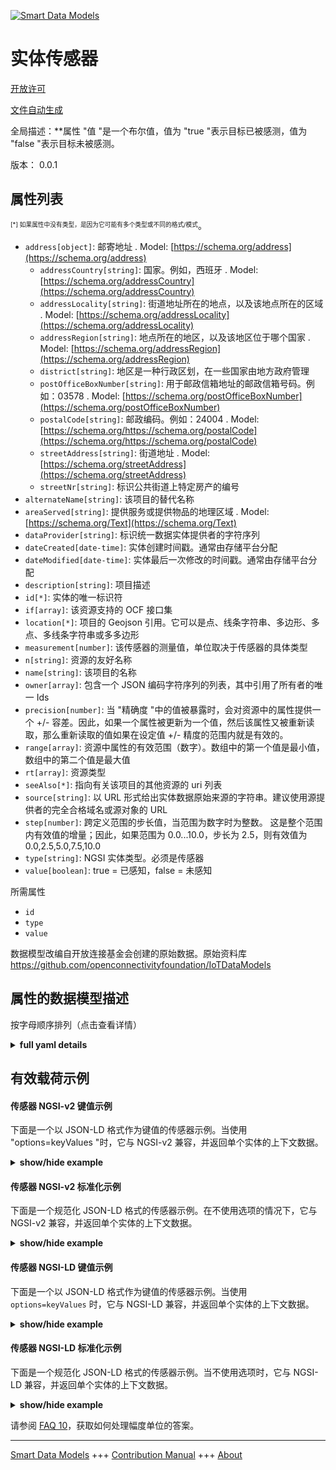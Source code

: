 <!-- 10-Header -->    
[![Smart Data Models](https://smartdatamodels.org/wp-content/uploads/2022/01/SmartDataModels_logo.png "Logo")](https://smartdatamodels.org)    
实体传感器    
=====<!-- /10-Header -->    
<!-- 15-License -->    
[开放许可](https://github.com/smart-data-models//dataModel.OCF/blob/master/Sensor/LICENSE.md)    
[文件自动生成](https://docs.google.com/presentation/d/e/2PACX-1vTs-Ng5dIAwkg91oTTUdt8ua7woBXhPnwavZ0FxgR8BsAI_Ek3C5q97Nd94HS8KhP-r_quD4H0fgyt3/pub?start=false&loop=false&delayms=3000#slide=id.gb715ace035_0_60)    
<!-- /15-License -->    
<!-- 20-Description -->    
全局描述：**属性 "值 "是一个布尔值，值为 "true "表示目标已被感测，值为 "false "表示目标未被感测。    
版本： 0.0.1    
<!-- /20-Description -->    
<!-- 30-PropertiesList -->    
## 属性列表    
<sup><sub>[*] 如果属性中没有类型，是因为它可能有多个类型或不同的格式/模式</sub></sup>。    
- `address[object]`: 邮寄地址  . Model: [https://schema.org/address](https://schema.org/address)	- `addressCountry[string]`: 国家。例如，西班牙  . Model: [https://schema.org/addressCountry](https://schema.org/addressCountry)    
	- `addressLocality[string]`: 街道地址所在的地点，以及该地点所在的区域  . Model: [https://schema.org/addressLocality](https://schema.org/addressLocality)    
	- `addressRegion[string]`: 地点所在的地区，以及该地区位于哪个国家  . Model: [https://schema.org/addressRegion](https://schema.org/addressRegion)    
	- `district[string]`: 地区是一种行政区划，在一些国家由地方政府管理      
	- `postOfficeBoxNumber[string]`: 用于邮政信箱地址的邮政信箱号码。例如：03578  . Model: [https://schema.org/postOfficeBoxNumber](https://schema.org/postOfficeBoxNumber)    
	- `postalCode[string]`: 邮政编码。例如：24004  . Model: [https://schema.org/https://schema.org/postalCode](https://schema.org/https://schema.org/postalCode)    
	- `streetAddress[string]`: 街道地址  . Model: [https://schema.org/streetAddress](https://schema.org/streetAddress)    
	- `streetNr[string]`: 标识公共街道上特定房产的编号      
- `alternateName[string]`: 该项目的替代名称  - `areaServed[string]`: 提供服务或提供物品的地理区域  . Model: [https://schema.org/Text](https://schema.org/Text)- `dataProvider[string]`: 标识统一数据实体提供者的字符序列  - `dateCreated[date-time]`: 实体创建时间戳。通常由存储平台分配  - `dateModified[date-time]`: 实体最后一次修改的时间戳。通常由存储平台分配  - `description[string]`: 项目描述  - `id[*]`: 实体的唯一标识符  - `if[array]`: 该资源支持的 OCF 接口集  - `location[*]`: 项目的 Geojson 引用。它可以是点、线条字符串、多边形、多点、多线条字符串或多多边形  - `measurement[number]`: 该传感器的测量值，单位取决于传感器的具体类型  - `n[string]`: 资源的友好名称  - `name[string]`: 该项目的名称  - `owner[array]`: 包含一个 JSON 编码字符序列的列表，其中引用了所有者的唯一 Ids  - `precision[number]`: 当 "精确度 "中的值被暴露时，会对资源中的属性提供一个 +/- 容差。因此，如果一个属性被更新为一个值，然后该属性又被重新读取，那么重新读取的值如果在设定值 +/- 精度的范围内就是有效的。  - `range[array]`: 资源中属性的有效范围（数字）。数组中的第一个值是最小值，数组中的第二个值是最大值  - `rt[array]`: 资源类型  - `seeAlso[*]`: 指向有关该项目的其他资源的 uri 列表  - `source[string]`: 以 URL 形式给出实体数据原始来源的字符串。建议使用源提供者的完全合格域名或源对象的 URL  - `step[number]`: 跨定义范围的步长值，当范围为数字时为整数。  这是整个范围内有效值的增量；因此，如果范围为 0.0...10.0，步长为 2.5，则有效值为 0.0,2.5,5.0,7.5,10.0  - `type[string]`: NGSI 实体类型。必须是传感器  - `value[boolean]`: true = 已感知，false = 未感知  <!-- /30-PropertiesList -->    
<!-- 35-RequiredProperties -->    
所需属性    
- `id`  - `type`  - `value`  <!-- /35-RequiredProperties -->    
<!-- 40-RequiredProperties -->    
数据模型改编自开放连接基金会创建的原始数据。原始资料库 https://github.com/openconnectivityfoundation/IoTDataModels    
<!-- /40-RequiredProperties -->    
<!-- 50-DataModelHeader -->    
## 属性的数据模型描述    
按字母顺序排列（点击查看详情）    
<!-- /50-DataModelHeader -->    
<!-- 60-ModelYaml -->    
<details><summary><strong>full yaml details</strong></summary>      
```yaml    
Sensor:      
  description: This Resource describes whether some value or property or entity has been sensed or not.The Property 'value' is a boolean.A value of 'true' means that the target has been sensed.A value of 'false' means that the target has not been sensed.      
  properties:      
    address:      
      description: The mailing address      
      properties:      
        addressCountry:      
          description: 'The country. For example, Spain'      
          type: string      
          x-ngsi:      
            model: https://schema.org/addressCountry      
            type: Property      
        addressLocality:      
          description: 'The locality in which the street address is, and which is in the region'      
          type: string      
          x-ngsi:      
            model: https://schema.org/addressLocality      
            type: Property      
        addressRegion:      
          description: 'The region in which the locality is, and which is in the country'      
          type: string      
          x-ngsi:      
            model: https://schema.org/addressRegion      
            type: Property      
        district:      
          description: 'A district is a type of administrative division that, in some countries, is managed by the local government'      
          type: string      
          x-ngsi:      
            type: Property      
        postOfficeBoxNumber:      
          description: 'The post office box number for PO box addresses. For example, 03578'      
          type: string      
          x-ngsi:      
            model: https://schema.org/postOfficeBoxNumber      
            type: Property      
        postalCode:      
          description: 'The postal code. For example, 24004'      
          type: string      
          x-ngsi:      
            model: https://schema.org/https://schema.org/postalCode      
            type: Property      
        streetAddress:      
          description: The street address      
          type: string      
          x-ngsi:      
            model: https://schema.org/streetAddress      
            type: Property      
        streetNr:      
          description: Number identifying a specific property on a public street      
          type: string      
          x-ngsi:      
            type: Property      
      type: object      
      x-ngsi:      
        model: https://schema.org/address      
        type: Property      
    alternateName:      
      description: An alternative name for this item      
      type: string      
      x-ngsi:      
        type: Property      
    areaServed:      
      description: The geographic area where a service or offered item is provided      
      type: string      
      x-ngsi:      
        model: https://schema.org/Text      
        type: Property      
    dataProvider:      
      description: A sequence of characters identifying the provider of the harmonised data entity      
      type: string      
      x-ngsi:      
        type: Property      
    dateCreated:      
      description: Entity creation timestamp. This will usually be allocated by the storage platform      
      format: date-time      
      type: string      
      x-ngsi:      
        type: Property      
    dateModified:      
      description: Timestamp of the last modification of the entity. This will usually be allocated by the storage platform      
      format: date-time      
      type: string      
      x-ngsi:      
        type: Property      
    description:      
      description: A description of this item      
      type: string      
      x-ngsi:      
        type: Property      
    id:      
      anyOf:      
        - description: Identifier format of any NGSI entity      
          maxLength: 256      
          minLength: 1      
          pattern: ^[\w\-\.\{\}\$\+\*\[\]`|~^@!,:\\]+$      
          type: string      
          x-ngsi:      
            type: Property      
        - description: Identifier format of any NGSI entity      
          format: uri      
          type: string      
          x-ngsi:      
            type: Property      
      description: Unique identifier of the entity      
      x-ngsi:      
        type: Property      
    if:      
      description: The OCF Interface set supported by this Resource      
      items:      
        enum:      
          - oic.if.baseline      
          - oic.if.s      
        maxLength: 64      
        type: string      
      minItems: 1      
      readOnly: true      
      type: array      
      uniqueItems: true      
      x-ngsi:      
        type: Property      
    location:      
      description: 'Geojson reference to the item. It can be Point, LineString, Polygon, MultiPoint, MultiLineString or MultiPolygon'      
      oneOf:      
        - description: Geojson reference to the item. Point      
          properties:      
            bbox:      
              items:      
                type: number      
              minItems: 4      
              type: array      
            coordinates:      
              items:      
                type: number      
              minItems: 2      
              type: array      
            type:      
              enum:      
                - Point      
              type: string      
          required:      
            - type      
            - coordinates      
          title: GeoJSON Point      
          type: object      
          x-ngsi:      
            type: GeoProperty      
        - description: Geojson reference to the item. LineString      
          properties:      
            bbox:      
              items:      
                type: number      
              minItems: 4      
              type: array      
            coordinates:      
              items:      
                items:      
                  type: number      
                minItems: 2      
                type: array      
              minItems: 2      
              type: array      
            type:      
              enum:      
                - LineString      
              type: string      
          required:      
            - type      
            - coordinates      
          title: GeoJSON LineString      
          type: object      
          x-ngsi:      
            type: GeoProperty      
        - description: Geojson reference to the item. Polygon      
          properties:      
            bbox:      
              items:      
                type: number      
              minItems: 4      
              type: array      
            coordinates:      
              items:      
                items:      
                  items:      
                    type: number      
                  minItems: 2      
                  type: array      
                minItems: 4      
                type: array      
              type: array      
            type:      
              enum:      
                - Polygon      
              type: string      
          required:      
            - type      
            - coordinates      
          title: GeoJSON Polygon      
          type: object      
          x-ngsi:      
            type: GeoProperty      
        - description: Geojson reference to the item. MultiPoint      
          properties:      
            bbox:      
              items:      
                type: number      
              minItems: 4      
              type: array      
            coordinates:      
              items:      
                items:      
                  type: number      
                minItems: 2      
                type: array      
              type: array      
            type:      
              enum:      
                - MultiPoint      
              type: string      
          required:      
            - type      
            - coordinates      
          title: GeoJSON MultiPoint      
          type: object      
          x-ngsi:      
            type: GeoProperty      
        - description: Geojson reference to the item. MultiLineString      
          properties:      
            bbox:      
              items:      
                type: number      
              minItems: 4      
              type: array      
            coordinates:      
              items:      
                items:      
                  items:      
                    type: number      
                  minItems: 2      
                  type: array      
                minItems: 2      
                type: array      
              type: array      
            type:      
              enum:      
                - MultiLineString      
              type: string      
          required:      
            - type      
            - coordinates      
          title: GeoJSON MultiLineString      
          type: object      
          x-ngsi:      
            type: GeoProperty      
        - description: Geojson reference to the item. MultiLineString      
          properties:      
            bbox:      
              items:      
                type: number      
              minItems: 4      
              type: array      
            coordinates:      
              items:      
                items:      
                  items:      
                    items:      
                      type: number      
                    minItems: 2      
                    type: array      
                  minItems: 4      
                  type: array      
                type: array      
              type: array      
            type:      
              enum:      
                - MultiPolygon      
              type: string      
          required:      
            - type      
            - coordinates      
          title: GeoJSON MultiPolygon      
          type: object      
          x-ngsi:      
            type: GeoProperty      
      x-ngsi:      
        type: GeoProperty      
    measurement:      
      description: 'Measured value for this sensor, units depend on the specific type of sensor'      
      readOnly: true      
      type: number      
      x-ngsi:      
        type: Property      
    n:      
      description: Friendly name of the Resource      
      maxLength: 64      
      readOnly: true      
      type: string      
      x-ngsi:      
        type: Property      
    name:      
      description: The name of this item      
      type: string      
      x-ngsi:      
        type: Property      
    owner:      
      description: A List containing a JSON encoded sequence of characters referencing the unique Ids of the owner(s)      
      items:      
        anyOf:      
          - description: Identifier format of any NGSI entity      
            maxLength: 256      
            minLength: 1      
            pattern: ^[\w\-\.\{\}\$\+\*\[\]`|~^@!,:\\]+$      
            type: string      
            x-ngsi:      
              type: Property      
          - description: Identifier format of any NGSI entity      
            format: uri      
            type: string      
            x-ngsi:      
              type: Property      
        description: Unique identifier of the entity      
        x-ngsi:      
          type: Property      
      type: array      
      x-ngsi:      
        type: Property      
    precision:      
      description: 'When exposed the value in ''precision'' provides a +/- tolerance against the Properties in the Resource. Thus if a Property is UPDATED to a value and that Property then RETRIEVED, the RETRIEVED value is valid if in the range of the set value +/- precision'      
      readOnly: true      
      type: number      
      x-ngsi:      
        type: Property      
    range:      
      description: 'The valid range for the Property in the Resource as a number. The first value in the array is the minimum value, the second value in the array is the maximum value'      
      items:      
        type: number      
      maxItems: 2      
      minItems: 2      
      readOnly: true      
      type: array      
      x-ngsi:      
        type: Property      
    rt:      
      description: The Resource Type      
      items:      
        enum:      
          - oic.r.sensor      
        maxLength: 64      
        type: string      
      minItems: 1      
      readOnly: true      
      type: array      
      uniqueItems: true      
      x-ngsi:      
        type: Property      
    seeAlso:      
      description: list of uri pointing to additional resources about the item      
      oneOf:      
        - items:      
            format: uri      
            type: string      
          minItems: 1      
          type: array      
        - format: uri      
          type: string      
      x-ngsi:      
        type: Property      
    source:      
      description: 'A sequence of characters giving the original source of the entity data as a URL. Recommended to be the fully qualified domain name of the source provider, or the URL to the source object'      
      type: string      
      x-ngsi:      
        type: Property      
    step:      
      description: 'Step value across the defined range an integer when the range is a number.  This is the increment for valid values across the range; so if range is 0.0..10.0 and step is 2.5 then valid values are 0.0,2.5,5.0,7.5,10.0'      
      readOnly: true      
      type: number      
      x-ngsi:      
        type: Property      
    type:      
      description: NGSI entity type. It has to be Sensor      
      enum:      
        - Sensor      
      type: string      
      x-ngsi:      
        type: Property      
    value:      
      description: 'true = sensed, false = not sensed'      
      readOnly: true      
      type: boolean      
      x-ngsi:      
        type: Property      
  required:      
    - value      
    - id      
    - type      
  type: object      
  x-derived-from: https://raw.githubusercontent.com/openconnectivityfoundation/IoTDataModels/master/GenericSensorResURI.swagger.json      
  x-disclaimer: 'Redistribution and use in source and binary forms, with or without modification, are permitted  provided that the license conditions are met. Copyleft (c) 2022 Contributors to Smart Data Models Program'      
  x-license-url: https://github.com/smart-data-models/dataModel.OCF/blob/master/Sensor/LICENSE.md      
  x-model-schema: https://smart-data-models.github.io/dataModel.OCF/Sensor/schema.json      
  x-model-tags: OCF      
  x-version: 0.0.1      
```    
</details>      
<!-- /60-ModelYaml -->    
<!-- 70-MiddleNotes -->    
<!-- /70-MiddleNotes -->    
<!-- 80-Examples -->    
## 有效载荷示例    
#### 传感器 NGSI-v2 键值示例    
下面是一个以 JSON-LD 格式作为键值的传感器示例。当使用 "options=keyValues "时，它与 NGSI-v2 兼容，并返回单个实体的上下文数据。    
<details><summary><strong>show/hide example</strong></summary>      
```json  
{  
  "id": "urn:ngsi-ld:Sensor:id:WPTP:35827884",  
  "dateCreated": "1996-08-31T15:15:49Z",  
  "dateModified": "1975-12-20T10:52:56Z",  
  "source": "Weight wait require experience my collection. Hold policy lead plant. Human indicate her only. Sea resource east sign into.",  
  "name": "She pull fill that. Avoid bed maintain mother. Wait this run particularly.",  
  "alternateName": "Along television foreign. Majority effort inside this best realize. Difficult note address newspaper talk according.",  
  "description": "Center north record side economy administration chance off. List need staff.",  
  "dataProvider": "Small leg upon live foot big. Direction morning address six.",  
  "owner": [  
    "urn:ngsi-ld:Sensor:items:KKJR:79761930",  
    "urn:ngsi-ld:Sensor:items:KGRZ:45195777"  
  ],  
  "seeAlso": [  
    "urn:ngsi-ld:Sensor:items:XBPZ:05320212"  
  ],  
  "location": {  
    "type": "Point",  
    "coordinates": [  
      38.113858,  
      67.542463  
    ]  
  },  
  "address": {  
    "streetAddress": "Ago law thank make challenge which travel. National fish national worry find affect. Tell prevent along west power science admit.",  
    "addressLocality": "Onto key gas we moment full together. Magaz",  
    "addressRegion": "These identify believ",  
    "addressCountry": "Data agency stay of mean expect analysis. Ever other cup eight not sure. Score fight practice notice.",  
    "postalCode": "Church many room worker affect huge claim. Scientist nothing do career. Cup other cultural soldier fact majority.",  
    "postOfficeBoxNumber": "Learn amount change or space everyone. Fear since as. Happen firm product blue store big quality.",  
    "streetNr": "Above whatever same stop ahead pattern rather. Instead hop",  
    "district": "Fish then different true since. Produce seat upon option fe"  
  },  
  "areaServed": "Level conference church system anyone.",  
  "rt": [  
    "oic.r.sensor"  
  ],  
  "value": false,  
  "measurement": 985.0,  
  "precision": 481.2,  
  "n": "Beat agreement house heavy arrive.",  
  "range": [  
    739.2,  
    759.3  
  ],  
  "step": 604.3,  
  "if": [  
    "oic.if.s"  
  ],  
  "type": "Sensor"  
}  
```  
</details>    
#### 传感器 NGSI-v2 标准化示例    
下面是一个规范化 JSON-LD 格式的传感器示例。在不使用选项的情况下，它与 NGSI-v2 兼容，并返回单个实体的上下文数据。    
<details><summary><strong>show/hide example</strong></summary>      
```json  
{  
  "id": "urn:ngsi-ld:Sensor:id:WPTP:35827884",  
  "dateCreated": {  
    "type": "DateTime",  
    "value": "1996-08-31T15:15:49Z"  
  },  
  "dateModified": {  
    "type": "DateTime",  
    "value": "1975-12-20T10:52:56Z"  
  },  
  "source": {  
    "type": "Text",  
    "value": "Weight wait require experience my collection. Hold policy lead plant. Human indicate her only. Sea resource east sign into."  
  },  
  "name": {  
    "type": "Text",  
    "value": "She pull fill that. Avoid bed maintain mother. Wait this run particularly."  
  },  
  "alternateName": {  
    "type": "Text",  
    "value": "Along television foreign. Majority effort inside this best realize. Difficult note address newspaper talk according."  
  },  
  "description": {  
    "type": "Text",  
    "value": "Center north record side economy administration chance off. List need staff."  
  },  
  "dataProvider": {  
    "type": "Text",  
    "value": "Small leg upon live foot big. Direction morning address six."  
  },  
  "owner": {  
    "type": "StructuredValue",  
    "value": [  
      "urn:ngsi-ld:Sensor:items:KKJR:79761930",  
      "urn:ngsi-ld:Sensor:items:KGRZ:45195777"  
    ]  
  },  
  "seeAlso": {  
    "type": "StructuredValue",  
    "value": [  
      "urn:ngsi-ld:Sensor:items:XBPZ:05320212"  
    ]  
  },  
  "location": {  
    "type": "geo:json",  
    "value": {  
      "type": "Point",  
      "coordinates": [  
        38.113858,  
        67.542463  
      ]  
    }  
  },  
  "address": {  
    "type": "StructuredValue",  
    "value": {  
      "streetAddress": "Ago law thank make challenge which travel. National fish national worry find affect. Tell prevent along west power science admit.",  
      "addressLocality": "Onto key gas we moment full together. Magaz",  
      "addressRegion": "These identify believ",  
      "addressCountry": "Data agency stay of mean expect analysis. Ever other cup eight not sure. Score fight practice notice.",  
      "postalCode": "Church many room worker affect huge claim. Scientist nothing do career. Cup other cultural soldier fact majority.",  
      "postOfficeBoxNumber": "Learn amount change or space everyone. Fear since as. Happen firm product blue store big quality.",  
      "streetNr": "Above whatever same stop ahead pattern rather. Instead hop",  
      "district": "Fish then different true since. Produce seat upon option fe"  
    }  
  },  
  "areaServed": {  
    "type": "Text",  
    "value": "Level conference church system anyone."  
  },  
  "rt": {  
    "type": "StructuredValue",  
    "value": [  
      "oic.r.sensor"  
    ]  
  },  
  "value": {  
    "type": "Boolean",  
    "value": false  
  },  
  "measurement": {  
    "type": "Number",  
    "value": 985.0  
  },  
  "precision": {  
    "type": "Number",  
    "value": 481.2  
  },  
  "n": {  
    "type": "Text",  
    "value": "Beat agreement house heavy arrive."  
  },  
  "range": {  
    "type": "StructuredValue",  
    "value": [  
      739.2,  
      759.3  
    ]  
  },  
  "step": {  
    "type": "Number",  
    "value": 604.3  
  },  
  "if": {  
    "type": "StructuredValue",  
    "value": [  
      "oic.if.s"  
    ]  
  },  
  "type": "Sensor"  
}  
```  
</details>    
#### 传感器 NGSI-LD 键值示例    
下面是一个以 JSON-LD 格式作为键值的传感器示例。当使用 `options=keyValues` 时，它与 NGSI-LD 兼容，并返回单个实体的上下文数据。    
<details><summary><strong>show/hide example</strong></summary>      
```json  
{  
  "id": "urn:ngsi-ld:Sensor:id:WPTP:35827884",  
  "dateCreated": "1996-08-31T15:15:49Z",  
  "dateModified": "1975-12-20T10:52:56Z",  
  "source": "Weight wait require experience my collection. Hold policy lead plant. Human indicate her only. Sea resource east sign into.",  
  "name": "She pull fill that. Avoid bed maintain mother. Wait this run particularly.",  
  "alternateName": "Along television foreign. Majority effort inside this best realize. Difficult note address newspaper talk according.",  
  "description": "Center north record side economy administration chance off. List need staff.",  
  "dataProvider": "Small leg upon live foot big. Direction morning address six.",  
  "owner": [  
    "urn:ngsi-ld:Sensor:items:KKJR:79761930",  
    "urn:ngsi-ld:Sensor:items:KGRZ:45195777"  
  ],  
  "seeAlso": [  
    "urn:ngsi-ld:Sensor:items:XBPZ:05320212"  
  ],  
  "location": {  
    "type": "Point",  
    "coordinates": [  
      38.113858,  
      67.542463  
    ]  
  },  
  "address": {  
    "streetAddress": "Ago law thank make challenge which travel. National fish national worry find affect. Tell prevent along west power science admit.",  
    "addressLocality": "Onto key gas we moment full together. Magaz",  
    "addressRegion": "These identify believ",  
    "addressCountry": "Data agency stay of mean expect analysis. Ever other cup eight not sure. Score fight practice notice.",  
    "postalCode": "Church many room worker affect huge claim. Scientist nothing do career. Cup other cultural soldier fact majority.",  
    "postOfficeBoxNumber": "Learn amount change or space everyone. Fear since as. Happen firm product blue store big quality.",  
    "streetNr": "Above whatever same stop ahead pattern rather. Instead hop",  
    "district": "Fish then different true since. Produce seat upon option fe"  
  },  
  "areaServed": "Level conference church system anyone.",  
  "rt": [  
    "oic.r.sensor"  
  ],  
  "value": false,  
  "measurement": 985.0,  
  "precision": 481.2,  
  "n": "Beat agreement house heavy arrive.",  
  "range": [  
    739.2,  
    759.3  
  ],  
  "step": 604.3,  
  "if": [  
    "oic.if.s"  
  ],  
  "type": "Sensor",  
  "@context": [  
    "https://smartdatamodels.org/context.jsonld"  
  ]  
}  
```  
</details>    
#### 传感器 NGSI-LD 标准化示例    
下面是一个规范化 JSON-LD 格式的传感器示例。当不使用选项时，它与 NGSI-LD 兼容，并返回单个实体的上下文数据。    
<details><summary><strong>show/hide example</strong></summary>      
```json  
{  
    "id": "urn:ngsi-ld:Sensor:id:WPTP:35827884",  
    "dateCreated": {  
        "type": "Property",  
        "value": {  
            "@type": "DateTime",  
            "@value": "1996-08-31T15:15:49Z"  
        }  
    },  
    "dateModified": {  
        "type": "Property",  
        "value": {  
            "@type": "DateTime",  
            "@value": "1975-12-20T10:52:56Z"  
        }  
    },  
    "source": {  
        "type": "Property",  
        "value": "Weight wait require experience my collection. Hold policy lead plant. Human indicate her only. Sea resource east sign into."  
    },  
    "name": {  
        "type": "Property",  
        "value": "She pull fill that. Avoid bed maintain mother. Wait this run particularly."  
    },  
    "alternateName": {  
        "type": "Property",  
        "value": "Along television foreign. Majority effort inside this best realize. Difficult note address newspaper talk according."  
    },  
    "description": {  
        "type": "Property",  
        "value": "Center north record side economy administration chance off. List need staff."  
    },  
    "dataProvider": {  
        "type": "Property",  
        "value": "Small leg upon live foot big. Direction morning address six."  
    },  
    "owner": {  
        "type": "Property",  
        "value": [  
            "urn:ngsi-ld:Sensor:items:KKJR:79761930",  
            "urn:ngsi-ld:Sensor:items:KGRZ:45195777"  
        ]  
    },  
    "seeAlso": {  
        "type": "Property",  
        "value": [  
            "urn:ngsi-ld:Sensor:items:XBPZ:05320212"  
        ]  
    },  
    "location": {  
        "type": "GeoProperty",  
        "value": {  
            "type": "Point",  
            "coordinates": [  
                38.113858,  
                67.542463  
            ]  
        }  
    },  
    "address": {  
        "type": "Property",  
        "value": {  
            "streetAddress": "Ago law thank make challenge which travel. National fish national worry find affect. Tell prevent along west power science admit.",  
            "addressLocality": "Onto key gas we moment full together. Magaz",  
            "addressRegion": "These identify believ",  
            "addressCountry": "Data agency stay of mean expect analysis. Ever other cup eight not sure. Score fight practice notice.",  
            "postalCode": "Church many room worker affect huge claim. Scientist nothing do career. Cup other cultural soldier fact majority.",  
            "postOfficeBoxNumber": "Learn amount change or space everyone. Fear since as. Happen firm product blue store big quality.",  
            "streetNr": "Above whatever same stop ahead pattern rather. Instead hop",  
            "district": "Fish then different true since. Produce seat upon option fe"  
        }  
    },  
    "areaServed": {  
        "type": "Property",  
        "value": "Level conference church system anyone."  
    },  
    "rt": {  
        "type": "Property",  
        "value": [  
            "oic.r.sensor"  
        ]  
    },  
    "value": {  
        "type": "Property",  
        "value": false  
    },  
    "measurement": {  
        "type": "Property",  
        "value": 985.0  
    },  
    "precision": {  
        "type": "Property",  
        "value": 481.2  
    },  
    "n": {  
        "type": "Property",  
        "value": "Beat agreement house heavy arrive."  
    },  
    "range": {  
        "type": "Property",  
        "value": [  
            739.2,  
            759.3  
        ]  
    },  
    "step": {  
        "type": "Property",  
        "value": 604.3  
    },  
    "if": {  
        "type": "Property",  
        "value": [  
            "oic.if.s"  
        ]  
    },  
    "type": "Sensor",  
    "@context": [  
        "https://smartdatamodels.org/context.jsonld"  
    ]  
}  
```  
</details><!-- /80-Examples -->    
<!-- 90-FooterNotes -->    
<!-- /90-FooterNotes -->    
<!-- 95-Units -->    
请参阅 [FAQ 10](https://smartdatamodels.org/index.php/faqs/)，获取如何处理幅度单位的答案。    
<!-- /95-Units -->    
<!-- 97-LastFooter -->    
---    
[Smart Data Models](https://smartdatamodels.org) +++ [Contribution Manual](https://bit.ly/contribution_manual) +++ [About](https://bit.ly/Introduction_SDM)<!-- /97-LastFooter -->    

